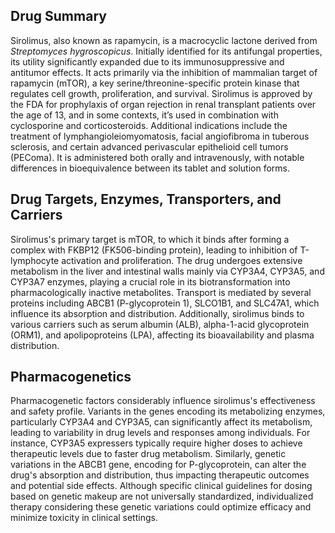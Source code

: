 ## Drug Summary
Sirolimus, also known as rapamycin, is a macrocyclic lactone derived from *Streptomyces hygroscopicus*. Initially identified for its antifungal properties, its utility significantly expanded due to its immunosuppressive and antitumor effects. It acts primarily via the inhibition of mammalian target of rapamycin (mTOR), a key serine/threonine-specific protein kinase that regulates cell growth, proliferation, and survival. Sirolimus is approved by the FDA for prophylaxis of organ rejection in renal transplant patients over the age of 13, and in some contexts, it’s used in combination with cyclosporine and corticosteroids. Additional indications include the treatment of lymphangioleiomyomatosis, facial angiofibroma in tuberous sclerosis, and certain advanced perivascular epithelioid cell tumors (PEComa). It is administered both orally and intravenously, with notable differences in bioequivalence between its tablet and solution forms.

## Drug Targets, Enzymes, Transporters, and Carriers
Sirolimus's primary target is mTOR, to which it binds after forming a complex with FKBP12 (FK506-binding protein), leading to inhibition of T-lymphocyte activation and proliferation. The drug undergoes extensive metabolism in the liver and intestinal walls mainly via CYP3A4, CYP3A5, and CYP3A7 enzymes, playing a crucial role in its biotransformation into pharmacologically inactive metabolites. Transport is mediated by several proteins including ABCB1 (P-glycoprotein 1), SLCO1B1, and SLC47A1, which influence its absorption and distribution. Additionally, sirolimus binds to various carriers such as serum albumin (ALB), alpha-1-acid glycoprotein (ORM1), and apolipoproteins (LPA), affecting its bioavailability and plasma distribution.

## Pharmacogenetics
Pharmacogenetic factors considerably influence sirolimus's effectiveness and safety profile. Variants in the genes encoding its metabolizing enzymes, particularly CYP3A4 and CYP3A5, can significantly affect its metabolism, leading to variability in drug levels and responses among individuals. For instance, CYP3A5 expressers typically require higher doses to achieve therapeutic levels due to faster drug metabolism. Similarly, genetic variations in the ABCB1 gene, encoding for P-glycoprotein, can alter the drug's absorption and distribution, thus impacting therapeutic outcomes and potential side effects. Although specific clinical guidelines for dosing based on genetic makeup are not universally standardized, individualized therapy considering these genetic variations could optimize efficacy and minimize toxicity in clinical settings.